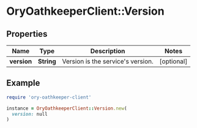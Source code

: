 # OryOathkeeperClient::Version

## Properties

| Name | Type | Description | Notes |
| ---- | ---- | ----------- | ----- |
| **version** | **String** | Version is the service&#39;s version. | [optional] |

## Example

```ruby
require 'ory-oathkeeper-client'

instance = OryOathkeeperClient::Version.new(
  version: null
)
```

